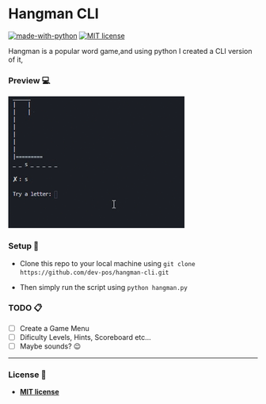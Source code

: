 # Hangman CLI

[![made-with-python](https://img.shields.io/badge/Made%20with-Python-1f425f.svg)](https://www.python.org/) [![MIT license](https://img.shields.io/badge/License-MIT-blue.svg)](https://lbesson.mit-license.org/)

Hangman is a popular word game,and using python I created a CLI version of it, 

### Preview :computer:

![GIF](preview.gif)

### Setup :wrench:

- Clone this repo to your local machine using 
`git clone https://github.com/dev-pos/hangman-cli.git`

- Then simply run the script using 
`python hangman.py`

### TODO :clipboard: 
- [ ] Create a Game Menu 
- [ ] Dificulty Levels, Hints, Scoreboard etc...
- [ ] Maybe sounds? :wink:

---

### License :scroll:

- **[MIT license](http://opensource.org/licenses/mit-license.php)**